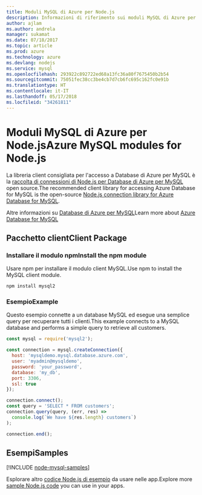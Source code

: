 ```yaml
---
title: Moduli MySQL di Azure per Node.js
description: Informazioni di riferimento sui moduli MySQL di Azure per Node.js
author: ajlam
ms.author: andrela
manager: sukamat
ms.date: 07/18/2017
ms.topic: article
ms.prod: azure
ms.technology: azure
ms.devlang: nodejs
ms.service: mysql
ms.openlocfilehash: 293922c892722ed68a13fc36a80f7675450b2b54
ms.sourcegitcommit: 75051fec38cc3be4cb7d7cb6fc695c162fc0e91b
ms.translationtype: HT
ms.contentlocale: it-IT
ms.lasthandoff: 05/17/2018
ms.locfileid: "34261811"
---
```

# <a name="azure-mysql-modules-for-nodejs"></a><span data-ttu-id="c66f7-103">Moduli MySQL di Azure per Node.js</span><span class="sxs-lookup"><span data-stu-id="c66f7-103">Azure MySQL modules for Node.js</span></span>

<span data-ttu-id="c66f7-104">La libreria client consigliata per l'accesso a Database di Azure per MySQL è la [raccolta di connessioni di Node.js per Database di Azure per MySQL](https://github.com/sidorares/node-mysql2) open source.</span><span class="sxs-lookup"><span data-stu-id="c66f7-104">The recommended client library for accessing Azure Database for MySQL is the open-source [Node.js connection library for Azure Database for MySQL](https://github.com/sidorares/node-mysql2).</span></span> 

<span data-ttu-id="c66f7-105">Altre informazioni su [Database di Azure per MySQL](https://docs.microsoft.com/azure/MySQL/)</span><span class="sxs-lookup"><span data-stu-id="c66f7-105">Learn more about [Azure Database for MySQL](https://docs.microsoft.com/azure/MySQL/)</span></span>

## <a name="client-package"></a><span data-ttu-id="c66f7-106">Pacchetto client</span><span class="sxs-lookup"><span data-stu-id="c66f7-106">Client Package</span></span>

### <a name="install-the-npm-module"></a><span data-ttu-id="c66f7-107">Installare il modulo npm</span><span class="sxs-lookup"><span data-stu-id="c66f7-107">Install the npm module</span></span>

<span data-ttu-id="c66f7-108">Usare npm per installare il modulo client MySQL.</span><span class="sxs-lookup"><span data-stu-id="c66f7-108">Use npm to install the MySQL client module.</span></span>

```bash
npm install mysql2
```   

### <a name="example"></a><span data-ttu-id="c66f7-109">Esempio</span><span class="sxs-lookup"><span data-stu-id="c66f7-109">Example</span></span>

<span data-ttu-id="c66f7-110">Questo esempio connette a un database MySQL ed esegue una semplice query per recuperare tutti i clienti.</span><span class="sxs-lookup"><span data-stu-id="c66f7-110">This example connects to a MySQL database and performs a simple query to retrieve all customers.</span></span>

```javascript
const mysql = require('mysql2');

const connection = mysql.createConnection({
  host: 'mysqldemo.mysql.database.azure.com',
  user: 'myadmin@mysqldemo',
  password: 'your_password',
  database: 'my_db',
  port: 3306,
  ssl: true
});

connection.connect();
const query = 'SELECT * FROM customers';
connection.query(query, (err, res) =>
  console.log(`We have ${res.length} customers`)
);

connection.end();
```

## <a name="samples"></a><span data-ttu-id="c66f7-111">Esempi</span><span class="sxs-lookup"><span data-stu-id="c66f7-111">Samples</span></span>

[!INCLUDE [node-mysql-samples](../docs-ref-conceptual/includes/mysql-samples.md)]

<span data-ttu-id="c66f7-112">Esplorare altro [codice Node.js di esempio](https://azure.microsoft.com/resources/samples/?platform=nodejs) da usare nelle app.</span><span class="sxs-lookup"><span data-stu-id="c66f7-112">Explore more [sample Node.js code](https://azure.microsoft.com/resources/samples/?platform=nodejs) you can use in your apps.</span></span>
